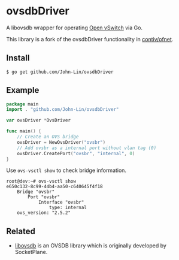 ovsdbDriver
====
A libovsdb wrapper for operating [Open vSwitch](http://openvswitch.org/) via Go.

This library is a fork of the ovsdbDriver functionality in [contiv/ofnet](https://github.com/contiv/ofnet).

## Install 

```
$ go get github.com/John-Lin/ovsdbDriver
```

## Example
```go
package main
import . "github.com/John-Lin/ovsdbDriver"

var ovsDriver *OvsDriver

func main() {
    // Create an OVS bridge
    ovsDriver = NewOvsDriver("ovsbr")
    // Add ovsbr as a internal port without vlan tag (0)
    ovsDriver.CreatePort("ovsbr", "internal", 0)
}
```

Use `ovs-vsctl show` to check bridge information.

```
root@dev:~# ovs-vsctl show
e650c132-8c99-44b4-aa50-c640645f4f18
    Bridge "ovsbr"
        Port "ovsbr"
            Interface "ovsbr"
                type: internal
    ovs_version: "2.5.2"
```

## Related
- [libovsdb](https://github.com/socketplane/libovsdb) is an OVSDB library which is originally developed by SocketPlane.


